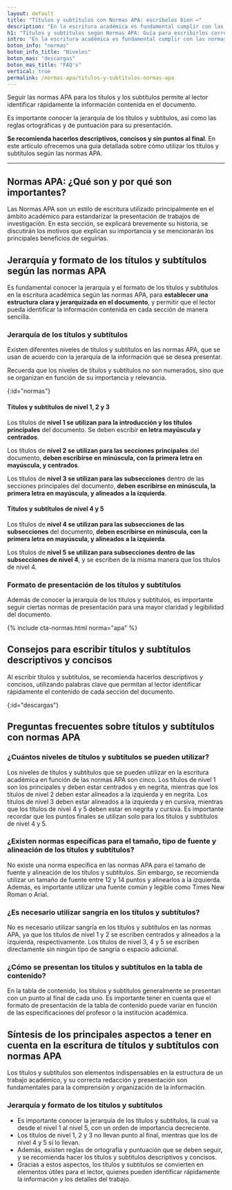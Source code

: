 ```yaml
---
layout: default
title: "Títulos y subtítulos con Normas APA: escríbelos bien ↩"
description: "En la escritura académica es fundamental cumplir con las normas APA, que establecen la jerarquía y el formato para la presentación de títulos y subtítulos. ↩"
h1: "Títulos y subtítulos según Normas APA: Guía para escribirlos correctamente"
intro: "En la escritura académica es fundamental cumplir con las normas APA, que establecen la jerarquía y el formato para la presentación de títulos y subtítulos."
boton_info: "normas"
boton_info_title: "Niveles"
boton_mas: "descargas"
boton_mas_title: "FAQ's"
vertical: true
permalink: /normas-apa/titulos-y-subtitulos-normas-apa
---
```

Seguir las normas APA para los títulos y los subtítulos permite al lector identificar rápidamente la información contenida en el documento.

Es importante conocer la jerarquía de los títulos y subtítulos, así como las reglas ortográficas y de puntuación para su presentación.

**Se recomienda hacerlos descriptivos, concisos y sin puntos al final**. En este artículo ofrecemos una guía detallada sobre cómo utilizar los títulos y subtítulos según las normas APA.

----

## Normas APA: ¿Qué son y por qué son importantes?

Las Normas APA son un estilo de escritura utilizado principalmente en el ámbito académico para estandarizar la presentación de trabajos de investigación. En esta sección, se explicará brevemente su historia, se discutirán los motivos que explican su importancia y se mencionarán los principales beneficios de seguirlas.

## Jerarquía y formato de los títulos y subtítulos según las normas APA

Es fundamental conocer la jerarquía y el formato de los títulos y subtítulos en la escritura académica según las normas APA, para **establecer una estructura clara y jerarquizada en el documento**, y permitir que el lector pueda identificar la información contenida en cada sección de manera sencilla.

### Jerarquía de los títulos y subtítulos

Existen diferentes niveles de títulos y subtítulos en las normas APA, que se usan de acuerdo con la jerarquía de la información que se desea presentar.

Recuerda que los niveles de títulos y subtítulos no son numerados, sino que se organizan en función de su importancia y relevancia.
<!-- Anclaje para que la barra fijada no cubra el siguiente subtítulo -->
{:id="normas"}

#### Títulos y subtítulos de nivel 1, 2 y 3

Los títulos de **nivel 1 se utilizan para la introducción y los títulos principales** del documento. Se deben escribir **en letra mayúscula y centrados**.

Los títulos de **nivel 2 se utilizan para las secciones principales** del documento, **deben escribirse en minúscula, con la primera letra en mayúscula, y centrados**.

Los títulos de **nivel 3 se utilizan para las subsecciones** dentro de las secciones principales del documento, **deben escribirse en minúscula, la primera letra en mayúscula, y alineados a la izquierda**.

#### Títulos y subtítulos de nivel 4 y 5

Los títulos de **nivel 4 se utilizan para las subsecciones de las subsecciones** del documento, **deben escribirse en minúscula, con la primera letra en mayúscula, y alineados a la izquierda**.

Los títulos de **nivel 5 se utilizan para subsecciones dentro de las subsecciones de nivel 4**, y se escriben de la misma manera que los títulos de nivel 4.

### Formato de presentación de los títulos y subtítulos

Además de conocer la jerarquía de los títulos y subtítulos, es importante seguir ciertas normas de presentación para una mayor claridad y legibilidad del documento.

{% include cta-normas.html norma="apa" %}

## Consejos para escribir títulos y subtítulos descriptivos y concisos

Al escribir títulos y subtítulos, se recomienda hacerlos descriptivos y concisos, utilizando palabras clave que permitan al lector identificar rápidamente el contenido de cada sección del documento.
<!-- Anclaje para que la barra fijada no cubra el siguiente subtítulo -->
{:id="descargas"}
<!-- ### Ejemplo de títulos y subtítulos en formato APA

A continuación, se presenta un ejemplo de los diferentes niveles de títulos y subtítulos siguiendo las normas APA:

- Título de nivel 1: INTRODUCCIÓN
- Título de nivel 2: Marco Teórico
- Título de nivel 3: Concepto de educación
- Título de nivel 4: Influencia de la familia en la educación
- Título de nivel 5: Rol de la madre en la educación

Estos ejemplos muestran cómo utilizar correctamente la jerarquía y el formato de los títulos y subtítulos según las normas APA. -->

## Preguntas frecuentes sobre títulos y subtítulos con normas APA

### ¿Cuántos niveles de títulos y subtítulos se pueden utilizar?

Los niveles de títulos y subtítulos que se pueden utilizar en la escritura académica en función de las normas APA son cinco. Los títulos de nivel 1 son los principales y deben estar centrados y en negrita, mientras que los títulos de nivel 2 deben estar alineados a la izquierda y en negrita. Los títulos de nivel 3 deben estar alineados a la izquierda y en cursiva, mientras que los títulos de nivel 4 y 5 deben estar en negrita y cursiva. Es importante recordar que los puntos finales se utilizan solo para los títulos y subtítulos de nivel 4 y 5.

### ¿Existen normas específicas para el tamaño, tipo de fuente y alineación de los títulos y subtítulos?

No existe una norma específica en las normas APA para el tamaño de fuente y alineación de los títulos y subtítulos. Sin embargo, se recomienda utilizar un tamaño de fuente entre 12 y 14 puntos y alinearlos a la izquierda. Además, es importante utilizar una fuente común y legible como Times New Roman o Arial.

### ¿Es necesario utilizar sangría en los títulos y subtítulos?

No es necesario utilizar sangría en los títulos y subtítulos en las normas APA, ya que los títulos de nivel 1 y 2 se escriben centrados y alineados a la izquierda, respectivamente. Los títulos de nivel 3, 4 y 5 se escriben directamente sin ningún tipo de sangría o espacio adicional.

### ¿Cómo se presentan los títulos y subtítulos en la tabla de contenido?

En la tabla de contenido, los títulos y subtítulos generalmente se presentan con un punto al final de cada uno. Es importante tener en cuenta que el formato de presentación de la tabla de contenido puede variar en función de las especificaciones del profesor o la institución académica.

## Síntesis de los principales aspectos a tener en cuenta en la escritura de títulos y subtítulos con normas APA

Los títulos y subtítulos son elementos indispensables en la estructura de un trabajo académico, y su correcta redacción y presentación son fundamentales para la comprensión y organización de la información.

### Jerarquía y formato de los títulos y subtítulos

* Es importante conocer la jerarquía de los títulos y subtítulos, la cual va desde el nivel 1 al nivel 5, con un orden de importancia decreciente.
* Los títulos de nivel 1, 2 y 3 no llevan punto al final, mientras que los de nivel 4 y 5 sí lo llevan.
* Además, existen reglas de ortografía y puntuación que se deben seguir, y se recomienda hacer los títulos y subtítulos descriptivos y concisos.
* Gracias a estos aspectos, los títulos y subtítulos se convierten en elementos útiles para el lector, quienes pueden identificar rápidamente la información y los detalles del trabajo.
